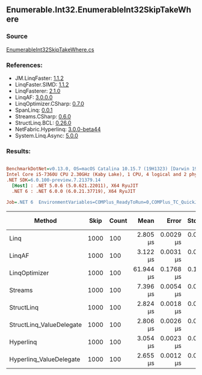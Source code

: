 ﻿## Enumerable.Int32.EnumerableInt32SkipTakeWhere

### Source
[EnumerableInt32SkipTakeWhere.cs](../LinqBenchmarks/Enumerable/Int32/EnumerableInt32SkipTakeWhere.cs)

### References:
- JM.LinqFaster: [1.1.2](https://www.nuget.org/packages/JM.LinqFaster/1.1.2)
- LinqFaster.SIMD: [1.1.2](https://www.nuget.org/packages/LinqFaster.SIMD/1.0.3)
- LinqFasterer: [2.1.0](https://www.nuget.org/packages/LinqFasterer/2.1.0)
- LinqAF: [3.0.0.0](https://www.nuget.org/packages/LinqAF/3.0.0.0)
- LinqOptimizer.CSharp: [0.7.0](https://www.nuget.org/packages/LinqOptimizer.CSharp/0.7.0)
- SpanLinq: [0.0.1](https://www.nuget.org/packages/SpanLinq/0.0.1)
- Streams.CSharp: [0.6.0](https://www.nuget.org/packages/Streams.CSharp/0.6.0)
- StructLinq.BCL: [0.26.0](https://www.nuget.org/packages/StructLinq/0.26.0)
- NetFabric.Hyperlinq: [3.0.0-beta44](https://www.nuget.org/packages/NetFabric.Hyperlinq/3.0.0-beta44)
- System.Linq.Async: [5.0.0](https://www.nuget.org/packages/System.Linq.Async/5.0.0)

### Results:
``` ini

BenchmarkDotNet=v0.13.0, OS=macOS Catalina 10.15.7 (19H1323) [Darwin 19.6.0]
Intel Core i5-7360U CPU 2.30GHz (Kaby Lake), 1 CPU, 4 logical and 2 physical cores
.NET SDK=6.0.100-preview.7.21379.14
  [Host] : .NET 5.0.6 (5.0.621.22011), X64 RyuJIT
  .NET 6 : .NET 6.0.0 (6.0.21.37719), X64 RyuJIT

Job=.NET 6  EnvironmentVariables=COMPlus_ReadyToRun=0,COMPlus_TC_QuickJitForLoops=1,COMPlus_TieredPGO=1  Runtime=.NET 6.0  

```
|                   Method | Skip | Count |      Mean |     Error |    StdDev |         Ratio | RatioSD |   Gen 0 | Gen 1 | Gen 2 | Allocated |
|------------------------- |----- |------ |----------:|----------:|----------:|--------------:|--------:|--------:|------:|------:|----------:|
|                     Linq | 1000 |   100 |  2.805 μs | 0.0029 μs | 0.0024 μs |      baseline |         |  0.0992 |     - |     - |     208 B |
|                   LinqAF | 1000 |   100 |  3.122 μs | 0.0031 μs | 0.0026 μs |  1.11x slower |   0.00x |  0.0191 |     - |     - |      40 B |
|            LinqOptimizer | 1000 |   100 | 61.944 μs | 0.1768 μs | 0.1476 μs | 22.09x slower |   0.06x | 15.8691 |     - |     - |  33,278 B |
|                  Streams | 1000 |   100 |  7.396 μs | 0.0054 μs | 0.0042 μs |  2.64x slower |   0.00x |  0.4349 |     - |     - |     920 B |
|               StructLinq | 1000 |   100 |  2.824 μs | 0.0018 μs | 0.0017 μs |  1.01x slower |   0.00x |  0.0610 |     - |     - |     128 B |
| StructLinq_ValueDelegate | 1000 |   100 |  2.806 μs | 0.0026 μs | 0.0023 μs |  1.00x slower |   0.00x |  0.0191 |     - |     - |      40 B |
|                Hyperlinq | 1000 |   100 |  3.054 μs | 0.0023 μs | 0.0019 μs |  1.09x slower |   0.00x |  0.0191 |     - |     - |      40 B |
|  Hyperlinq_ValueDelegate | 1000 |   100 |  2.655 μs | 0.0012 μs | 0.0009 μs |  1.06x faster |   0.00x |  0.0191 |     - |     - |      40 B |
